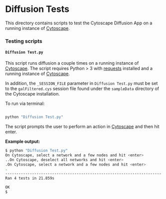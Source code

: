 # Diffusion Tests

This directory contains scripts to test the
Cytoscape Diffusion App on a running instance
of [Cytoscape](https://cytoscape.org).

### Testing scripts 

#### ``Diffusion Test.py``

This script runs diffusion a couple times on a running instance
of [Cytoscape](https://cytoscape.org). The script requires Python > 3 
with [requests](https://pypi/projects/requests) installed and a running
instance of [Cytoscape](https://cytoscape.org). 

In addition, the ``_SESSION_FILE`` parameter in ``Diffusion Test.py`` must be set to
the ``galFiltered.cys`` session file found under the ``sampleData`` directory
of the Cytoscape installation.

To run via terminal:

```Bash

python "Diffusion Test.py"

```

The script prompts the user to perform an action in [Cytoscape](https://cytoscape.org)
and then hit enter.

**Example output:**

```Bash
$ python "Diffusion Test.py" 
On Cytoscape, select a network and a few nodes and hit <enter>
..On Cytoscape, deselect all networks and hit <enter>
.On Cytoscape, select a network and a few nodes and hit <enter>
.
----------------------------------------------------------------------
Ran 4 tests in 21.859s

OK
$ 
```
